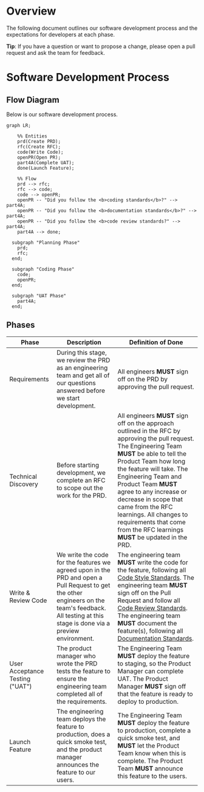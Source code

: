 # Overview

The following document outlines our software development process and the expectations for developers at each phase.

**Tip**: If you have a question or want to propose a change, please open a pull request and ask the team for feedback.

# Software Development Process

## Flow Diagram

Below is our software development process.

```mermaid
graph LR;

    %% Entities
    prd(Create PRD);
    rfc(Create RFC);
    code(Write Code);
    openPR(Open PR);
    part4A(Complete UAT);
    done(Launch Feature);

    %% Flow
    prd --> rfc;
    rfc --> code;
    code --> openPR;
    openPR -- "Did you follow the <b>coding standards</b>?" --> part4A;
    openPR -- "Did you follow the <b>documentation standards</b>?" --> part4A;
    openPR -- "Did you follow the <b>code review standards?" --> part4A;
    part4A --> done;

  subgraph "Planning Phase"
    prd;
    rfc;
  end;

  subgraph "Coding Phase"
    code;
    openPR;
  end;

  subgraph "UAT Phase"
    part4A;
  end;
```

## Phases

| Phase                           | Description                                                                                                                                                                                          | Definition of Done                                                                                                                                                                                                                                                                                                                                                                                                                                                                                                                |
| ------------------------------- | ---------------------------------------------------------------------------------------------------------------------------------------------------------------------------------------------------- | --------------------------------------------------------------------------------------------------------------------------------------------------------------------------------------------------------------------------------------------------------------------------------------------------------------------------------------------------------------------------------------------------------------------------------------------------------------------------------------------------------------------------------- |
| Requirements                    | During this stage, we review the PRD as an engineering team and get all of our questions answered before we start development.                                                                       | All engineers **MUST** sign off on the PRD by approving the pull request.                                                                                                                                                                                                                                                                                                                                                                                                                                                         |
| Technical Discovery             | Before starting development, we complete an RFC to scope out the work for the PRD.                                                                                                                   | All engineers **MUST** sign off on the approach outlined in the RFC by approving the pull request. The Engineering Team **MUST** be able to tell the Product Team how long the feature will take. The Engineering Team and Product Team **MUST** agree to any increase or decrease in scope that came from the RFC learnings. All changes to requirements that come from the RFC learnings **MUST** be updated in the PRD.                                                                                                        |
| Write & Review Code             | We write the code for the features we agreed upon in the PRD and open a Pull Request to get the other engineers on the team's feedback. All testing at this stage is done via a preview environment. | The engineering team **MUST** write the code for the feature, following all [Code Style Standards](https://app.joggr.io). The engineering team **MUST** sign off on the Pull Request and follow all [Code Review Standards](https://app.joggr.io/). The engineering team **MUST** document the feature(s), following all [Documentation Standards](https://app.joggr.io). |
| User Acceptance Testing ("UAT") | The product manager who wrote the PRD tests the feature to ensure the engineering team completed all of the requirements.                                                                            | The Engineering Team **MUST** deploy the feature to staging, so the Product Manager can complete UAT. The Product Manager **MUST** sign off that the feature is ready to deploy to production.                                                                                                                                                                                                                                                                                                                                    |
| Launch Feature                  | The engineering team deploys the feature to production, does a quick smoke test, and the product manager announces the feature to our users.                                                         | The Engineering Team **MUST** deploy the feature to production, complete a quick smoke test, and **MUST** let the Product Team know when this is complete. The Product Team **MUST** announce this feature to the users.  
